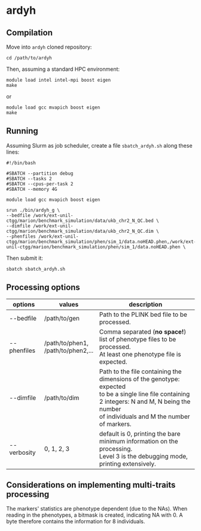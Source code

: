 # ardyh



## Compilation 

Move into `ardyh` cloned repository:

```
cd /path/to/ardyh
```

Then, assuming a standard HPC environment:

```
module load intel intel-mpi boost eigen
make
```

or

```
module load gcc mvapich boost eigen
make
```



## Running

Assuming Slurm as job scheduler, create a file `sbatch_ardyh.sh` along these lines:

```
#!/bin/bash

#SBATCH --partition debug
#SBATCH --tasks 2
#SBATCH --cpus-per-task 2
#SBATCH --memory 4G

module load gcc mvapich boost eigen 

srun ./bin/ardyh_g \
--bedfile /work/ext-unil-ctgg/marion/benchmark_simulation/data/ukb_chr2_N_QC.bed \
--dimfile /work/ext-unil-ctgg/marion/benchmark_simulation/data/ukb_chr2_N_QC.dim \
--phenfiles /work/ext-unil-ctgg/marion/benchmark_simulation/phen/sim_1/data.noHEAD.phen,/work/ext-unil-ctgg/marion/benchmark_simulation/phen/sim_1/data.noHEAD.phen \

```

Then submit it:

`sbatch sbatch_ardyh.sh`



## Processing options

| options     | values                                  | description                                                  |
| ----------- | --------------------------------------- | ------------------------------------------------------------ |
| --bedfile   | /path/to/gen                            | Path to the PLINK bed file to be processed.                  |
| --phenfiles | /path/to/phen1,<br />/path/to/phen2,... | Comma separated (**no space!**) list of phenotype files to be processed. <br />At least one phenotype file is expected. |
| --dimfile   | /path/to/dim                            | Path to the file containing the dimensions of the genotype: expected <br />to be a single line file containing 2 integers: N and M, N being the number<br />of individuals and M the number of markers. |
| --verbosity | 0, 1, 2, 3                              | default is 0, printing the bare minimum information on the processing.<br />Level 3 is the debugging mode, printing extensively. |





## Considerations on implementing multi-traits processing

The markers' statistics are phenotype dependent (due to the NAs). When reading in the phenotypes, a bitmask is created, indicating NA with 0. A byte therefore contains the information for 8 individuals.